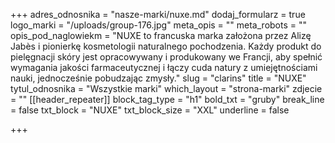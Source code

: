 +++
adres_odnosnika = "nasze-marki/nuxe.md"
dodaj_formularz = true
logo_marki = "/uploads/group-176.jpg"
meta_opis = ""
meta_robots = ""
opis_pod_naglowiekm = "NUXE to francuska marka założona przez Alizę Jabès i pionierkę kosmetologii naturalnego pochodzenia. Każdy produkt do pielęgnacji skóry jest opracowywany i produkowany we Francji, aby spełnić wymagania jakości farmaceutycznej i łączy cuda natury z umiejętnościami nauki, jednocześnie pobudzając zmysły."
slug = "clarins"
title = "NUXE"
tytul_odnosnika = "Wszystkie marki"
which_layout = "strona-marki"
zdjecie = ""
[[header_repeater]]
block_tag_type = "h1"
bold_txt = "gruby"
break_line = false
txt_block = "NUXE"
txt_block_size = "XXL"
underline = false

+++
